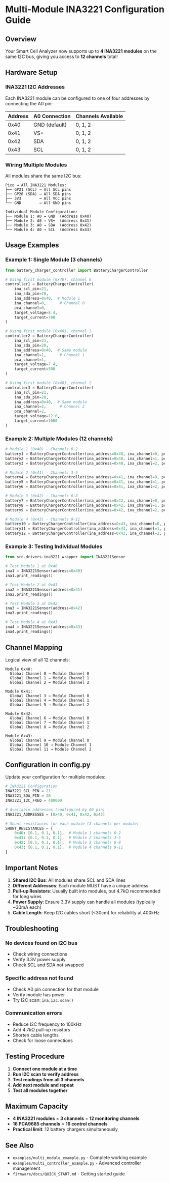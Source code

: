 # Multi-Module INA3221 Configuration Guide

## Overview

Your Smart Cell Analyzer now supports up to **4 INA3221 modules** on the same I2C bus, giving you access to **12 channels** total!

## Hardware Setup

### INA3221 I2C Addresses

Each INA3221 module can be configured to one of four addresses by connecting the A0 pin:

| Address | A0 Connection | Channels Available |
|---------|---------------|-------------------|
| 0x40    | GND (default) | 0, 1, 2          |
| 0x41    | VS+           | 0, 1, 2          |
| 0x42    | SDA           | 0, 1, 2          |
| 0x43    | SCL           | 0, 1, 2          |

### Wiring Multiple Modules

All modules share the same I2C bus:

```
Pico → All INA3221 Modules:
├── GP21 (SCL) → All SCL pins
├── GP20 (SDA) → All SDA pins
├── 3V3        → All VCC pins
└── GND        → All GND pins

Individual Module Configuration:
├── Module 1: A0 → GND  (Address 0x40)
├── Module 2: A0 → VS+  (Address 0x41)
├── Module 3: A0 → SDA  (Address 0x42)
└── Module 4: A0 → SCL  (Address 0x43)
```

## Usage Examples

### Example 1: Single Module (3 channels)

```python
from battery_charger_controller import BatteryChargerController

# Using first module (0x40), channel 0
controller1 = BatteryChargerController(
    ina_scl_pin=21, 
    ina_sda_pin=20,
    ina_address=0x40,  # Module 1
    ina_channel=0,      # Channel 0
    pca_channel=0,
    target_voltage=8.4,
    target_current=700
)

# Using first module (0x40), channel 1
controller2 = BatteryChargerController(
    ina_scl_pin=21, 
    ina_sda_pin=20,
    ina_address=0x40,  # Same module
    ina_channel=1,      # Channel 1
    pca_channel=1,
    target_voltage=7.4,
    target_current=500
)

# Using first module (0x40), channel 2
controller3 = BatteryChargerController(
    ina_scl_pin=21, 
    ina_sda_pin=20,
    ina_address=0x40,  # Same module
    ina_channel=2,      # Channel 2
    pca_channel=2,
    target_voltage=12.0,
    target_current=1000
)
```

### Example 2: Multiple Modules (12 channels)

```python
# Module 1 (0x40) - Channels 0-2
battery1 = BatteryChargerController(ina_address=0x40, ina_channel=0, pca_channel=0)
battery2 = BatteryChargerController(ina_address=0x40, ina_channel=1, pca_channel=1)
battery3 = BatteryChargerController(ina_address=0x40, ina_channel=2, pca_channel=2)

# Module 2 (0x41) - Channels 3-5
battery4 = BatteryChargerController(ina_address=0x41, ina_channel=0, pca_channel=3)
battery5 = BatteryChargerController(ina_address=0x41, ina_channel=1, pca_channel=4)
battery6 = BatteryChargerController(ina_address=0x41, ina_channel=2, pca_channel=5)

# Module 3 (0x42) - Channels 6-8
battery7 = BatteryChargerController(ina_address=0x42, ina_channel=0, pca_channel=6)
battery8 = BatteryChargerController(ina_address=0x42, ina_channel=1, pca_channel=7)
battery9 = BatteryChargerController(ina_address=0x42, ina_channel=2, pca_channel=8)

# Module 4 (0x43) - Channels 9-11
battery10 = BatteryChargerController(ina_address=0x43, ina_channel=0, pca_channel=9)
battery11 = BatteryChargerController(ina_address=0x43, ina_channel=1, pca_channel=10)
battery12 = BatteryChargerController(ina_address=0x43, ina_channel=2, pca_channel=11)
```

### Example 3: Testing Individual Modules

```python
from src.drivers.ina3221_wrapper import INA3221Sensor

# Test Module 1 at 0x40
ina1 = INA3221Sensor(address=0x40)
ina1.print_readings()

# Test Module 2 at 0x41
ina2 = INA3221Sensor(address=0x41)
ina2.print_readings()

# Test Module 3 at 0x42
ina3 = INA3221Sensor(address=0x42)
ina3.print_readings()

# Test Module 4 at 0x43
ina4 = INA3221Sensor(address=0x43)
ina4.print_readings()
```

## Channel Mapping

Logical view of all 12 channels:

```
Module 0x40:
  Global Channel 0 → Module Channel 0
  Global Channel 1 → Module Channel 1
  Global Channel 2 → Module Channel 2

Module 0x41:
  Global Channel 3 → Module Channel 0
  Global Channel 4 → Module Channel 1
  Global Channel 5 → Module Channel 2

Module 0x42:
  Global Channel 6 → Module Channel 0
  Global Channel 7 → Module Channel 1
  Global Channel 8 → Module Channel 2

Module 0x43:
  Global Channel 9 → Module Channel 0
  Global Channel 10 → Module Channel 1
  Global Channel 11 → Module Channel 2
```

## Configuration in config.py

Update your configuration for multiple modules:

```python
# INA3221 Configuration
INA3221_SCL_PIN = 21
INA3221_SDA_PIN = 20
INA3221_I2C_FREQ = 400000

# Available addresses (configured by A0 pin)
INA3221_ADDRESSES = [0x40, 0x41, 0x42, 0x43]

# Shunt resistances for each module (3 channels per module)
SHUNT_RESISTANCES = {
    0x40: [0.1, 0.1, 0.1],  # Module 1 channels 0-2
    0x41: [0.1, 0.1, 0.1],  # Module 2 channels 3-5
    0x42: [0.1, 0.1, 0.1],  # Module 3 channels 6-8
    0x43: [0.1, 0.1, 0.1],  # Module 4 channels 9-11
}
```

## Important Notes

1. **Shared I2C Bus**: All modules share SCL and SDA lines
2. **Different Addresses**: Each module MUST have a unique address
3. **Pull-up Resistors**: Usually built into modules, but 4.7kΩ recommended for long wires
4. **Power Supply**: Ensure 3.3V supply can handle all modules (typically ~30mA each)
5. **Cable Length**: Keep I2C cables short (<30cm) for reliability at 400kHz

## Troubleshooting

### No devices found on I2C bus
- Check wiring connections
- Verify 3.3V power supply
- Check SCL and SDA not swapped

### Specific address not found
- Check A0 pin connection for that module
- Verify module has power
- Try I2C scan: `ina.i2c.scan()`

### Communication errors
- Reduce I2C frequency to 100kHz
- Add 4.7kΩ pull-up resistors
- Shorten cable lengths
- Check for loose connections

## Testing Procedure

1. **Connect one module at a time**
2. **Run I2C scan to verify address**
3. **Test readings from all 3 channels**
4. **Add next module and repeat**
5. **Test all modules together**

## Maximum Capacity

- **4 INA3221 modules** × **3 channels** = **12 monitoring channels**
- **16 PCA9685 channels** = **16 control channels**
- **Practical limit**: 12 battery chargers simultaneously

## See Also

- `examples/multi_module_example.py` - Complete working example
- `examples/multi_controller_example.py` - Advanced controller management
- `firmware/docs/QUICK_START.md` - Getting started guide

